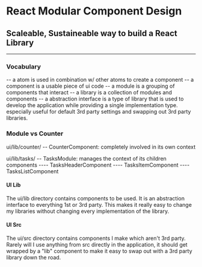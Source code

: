 # React Modular Component Design

Scaleable, Sustaineable way to build a React Library
---

------

### Vocabulary
-- a atom is used in combination w/ other atoms to create a component
-- a component is a usable piece of ui code
-- a module is a grouping of components that interact
-- a library is a collection of modules and components
-- a abstraction interface is a type of library that is used to develop the application while providing a single implementation type. especially useful for default 3rd party settings and swapping out 3rd party libraries.


### Module vs Counter
ui/lib/counter/
-- CounterComponent: completely involved in its own context

ui/lib/tasks/
-- TasksModule: manages the context of its children components
---- TasksHeaderComponent
---- TasksItemComponent
---- TasksListComponent

#### UI Lib
The ui/lib directory contains components to be used. It is an abstraction interface to everything 1st or 3rd party. This makes it really easy to change my libraries without changing every implementation of the library.

#### UI Src
The ui/src directory contains components I make which aren't 3rd party. Rarely will I use anything from src directly in the application, it should get wrapped by a "lib" component to make it easy to swap out with a 3rd party library down the road.
